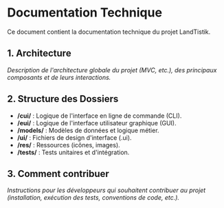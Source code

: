 # Documentation Technique

Ce document contient la documentation technique du projet LandTistik.

## 1. Architecture

*Description de l'architecture globale du projet (MVC, etc.), des principaux composants et de leurs interactions.*

## 2. Structure des Dossiers

- **/cui/** : Logique de l'interface en ligne de commande (CLI).
- **/eui/** : Logique de l'interface utilisateur graphique (GUI).
- **/models/** : Modèles de données et logique métier.
- **/ui/** : Fichiers de design d'interface (.ui).
- **/res/** : Ressources (icônes, images).
- **/tests/** : Tests unitaires et d'intégration.

## 3. Comment contribuer

*Instructions pour les développeurs qui souhaitent contribuer au projet (installation, exécution des tests, conventions de code, etc.).*
